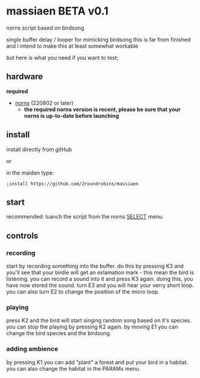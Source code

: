 # massiaen BETA v0.1
 norns script based on birdsong

single buffer delay / looper for mimicking birdsong
this is far from finished and I intend to make this at least somewhat workable

but here is what you need if you want to test;

## hardware

**required**

- [norns](https://github.com/p3r7/awesome-monome-norns) (220802 or later)
  - **the required norns version is recent, please be sure that your norns is up-to-date before launching**


## install

install directly from gitHub

or

in the maiden type:

```
;install https://github.com/2roundrobins/massiaen
```


## start

recommended: luanch the script from the norns [SELECT](https://monome.org/docs/norns/play/#select) menu.

## controls

### recording

start by recording something into the buffer. do this by pressing K3 and you'll see that your birdie will get an exlamation mark - this mean the bird is listening. you can record a sound into it and press K3 again. doing this, you have now stored the sound. turn E3 and you will hear your verry short loop. you can also turn E2 to change the position of the micro loop. 

### playing

press K2 and the bird will start singing random song based on it's species. you can stop the playing by pressing K2 again. by moving E1 you can change the bird species and the birdsong. 

### adding ambience

by pressing K1 you can add "plant" a forest and put your bird in a habitat. you can also change the habitat in the PARAMs menu.
